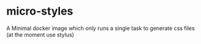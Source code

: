 # micro-styles
A Minimal docker image which only runs a single task to generate css files (at the moment use stylus)
